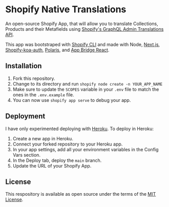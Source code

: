 # Shopify Native Translations

An open-source Shopify App, that will allow you to translate Collections, Products and their Metafields using [Shopify's GraphQL Admin Translations API](https://shopify.dev/api/examples/i18n-app-translations).

This app was bootstraped with [Shopify CLI](https://github.com/Shopify/shopify-cli) and made with Node, [Next.js](https://nextjs.org/), [Shopify-koa-auth](https://github.com/Shopify/quilt/tree/master/packages/koa-shopify-auth), [Polaris](https://github.com/Shopify/polaris-react), and [App Bridge React](https://shopify.dev/tools/app-bridge/react-components).

## Installation

1. Fork this repository.
2. Change to its directory and run `shopify node create -n YOUR_APP_NAME`
3. Make sure to update the `SCOPES` variable in your `.env` file to match the ones in the `.env.example` file.
4. You can now use `shopify app serve` to debug your app.

## Deployment

I have only experimented deploying with [Heroku](https://heroku.com). To deploy in Heroku:

1. Create a new app in Heroku.
2. Connect your forked repository to your Heroku app.
3. In your app settings, add all your environment variables in the Config Vars section.
4. In the Deploy tab, deploy the `main` branch.
5. Update the URL of your Shopify App.

## License

This respository is available as open source under the terms of the [MIT License](https://opensource.org/licenses/MIT).
